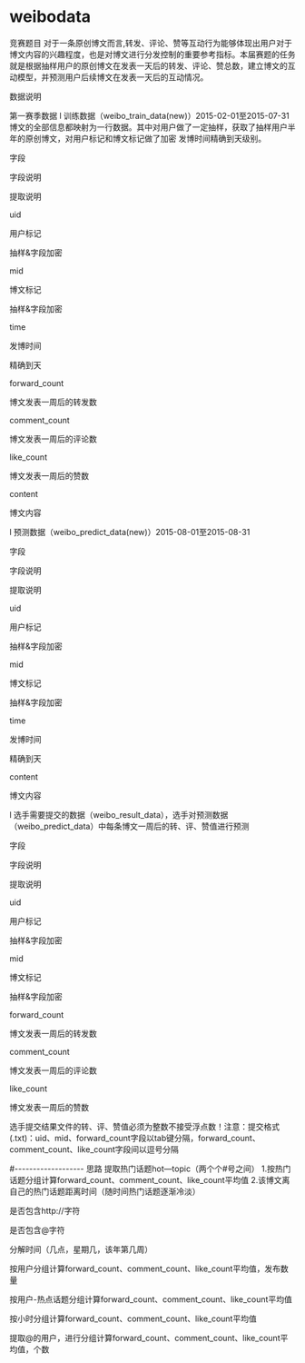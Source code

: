 # weibodata
竞赛题目
对于一条原创博文而言,转发、评论、赞等互动行为能够体现出用户对于博文内容的兴趣程度，也是对博文进行分发控制的重要参考指标。本届赛题的任务就是根据抽样用户的原创博文在发表一天后的转发、评论、赞总数，建立博文的互动模型，并预测用户后续博文在发表一天后的互动情况。

数据说明

第一赛季数据
l  训练数据（weibo_train_data(new)）2015-02-01至2015-07-31
博文的全部信息都映射为一行数据。其中对用户做了一定抽样，获取了抽样用户半年的原创博文，对用户标记和博文标记做了加密 发博时间精确到天级别。 

字段

字段说明

提取说明

uid

用户标记

抽样&字段加密

mid

博文标记

抽样&字段加密

time

发博时间

精确到天

forward_count

博文发表一周后的转发数

 
comment_count

博文发表一周后的评论数

 
like_count

博文发表一周后的赞数

 
content

博文内容

 

l  预测数据（weibo_predict_data(new)）2015-08-01至2015-08-31

字段

字段说明

提取说明

uid

用户标记

抽样&字段加密

mid

博文标记

抽样&字段加密

time

发博时间

精确到天

content

博文内容

 

l  选手需要提交的数据（weibo_result_data），选手对预测数据（weibo_predict_data）中每条博文一周后的转、评、赞值进行预测

字段

字段说明

提取说明

uid

用户标记

抽样&字段加密

mid

博文标记

抽样&字段加密

forward_count

博文发表一周后的转发数

 
comment_count

博文发表一周后的评论数

 
like_count

博文发表一周后的赞数

 
选手提交结果文件的转、评、赞值必须为整数不接受浮点数！注意：提交格式(.txt)：uid、mid、forward_count字段以tab键分隔，forward_count、comment_count、like_count字段间以逗号分隔

#-------------------
思路
提取热门话题hot—topic（两个个#号之间）
1.按热门话题分组计算forward_count、comment_count、like_count平均值
2.该博文离自己的热门话题距离时间（随时间热门话题逐渐冷淡）

是否包含http://字符

是否包含@字符

分解时间（几点，星期几，该年第几周）

按用户分组计算forward_count、comment_count、like_count平均值，发布数量

按用户-热点话题分组计算forward_count、comment_count、like_count平均值

按小时分组计算forward_count、comment_count、like_count平均值

提取@的用户，进行分组计算forward_count、comment_count、like_count平均值，个数
